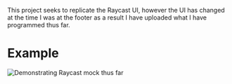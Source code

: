 This project seeks to replicate the Raycast UI, however the UI has changed at the time I was at the footer as a result I have uploaded what I have programmed thus far.

# Example
![Demonstrating Raycast mock thus far](https://github.com/RamanSB/HTML-CSS-Exercises/blob/master/raycast-mock/assets/demo.gif)
